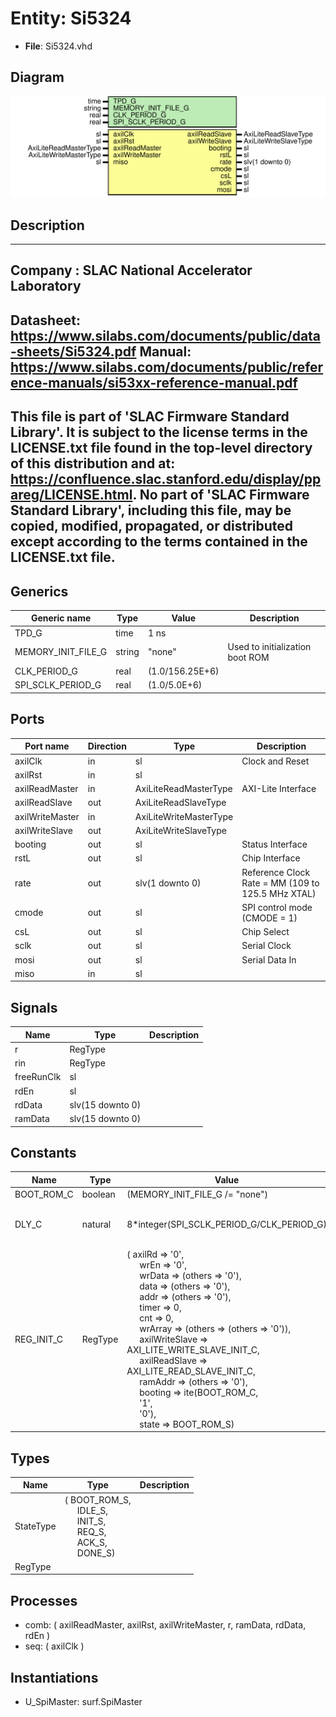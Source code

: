# Entity: Si5324

- **File**: Si5324.vhd
## Diagram

![Diagram](Si5324.svg "Diagram")
## Description

-----------------------------------------------------------------------------
 Company    : SLAC National Accelerator Laboratory
-----------------------------------------------------------------------------
 Datasheet: https://www.silabs.com/documents/public/data-sheets/Si5324.pdf
 Manual:    https://www.silabs.com/documents/public/reference-manuals/si53xx-reference-manual.pdf
-----------------------------------------------------------------------------
 This file is part of 'SLAC Firmware Standard Library'.
 It is subject to the license terms in the LICENSE.txt file found in the
 top-level directory of this distribution and at:
    https://confluence.slac.stanford.edu/display/ppareg/LICENSE.html.
 No part of 'SLAC Firmware Standard Library', including this file,
 may be copied, modified, propagated, or distributed except according to
 the terms contained in the LICENSE.txt file.
-----------------------------------------------------------------------------
## Generics

| Generic name       | Type   | Value           | Description                      |
| ------------------ | ------ | --------------- | -------------------------------- |
| TPD_G              | time   | 1 ns            |                                  |
| MEMORY_INIT_FILE_G | string | "none"          |  Used to initialization boot ROM |
| CLK_PERIOD_G       | real   | (1.0/156.25E+6) |                                  |
| SPI_SCLK_PERIOD_G  | real   | (1.0/5.0E+6)    |                                  |
## Ports

| Port name       | Direction | Type                   | Description                                        |
| --------------- | --------- | ---------------------- | -------------------------------------------------- |
| axilClk         | in        | sl                     | Clock and Reset                                    |
| axilRst         | in        | sl                     |                                                    |
| axilReadMaster  | in        | AxiLiteReadMasterType  | AXI-Lite Interface                                 |
| axilReadSlave   | out       | AxiLiteReadSlaveType   |                                                    |
| axilWriteMaster | in        | AxiLiteWriteMasterType |                                                    |
| axilWriteSlave  | out       | AxiLiteWriteSlaveType  |                                                    |
| booting         | out       | sl                     | Status Interface                                   |
| rstL            | out       | sl                     | Chip Interface                                     |
| rate            | out       | slv(1 downto 0)        |  Reference Clock Rate = MM (109 to 125.5 MHz XTAL) |
| cmode           | out       | sl                     |  SPI control mode (CMODE = 1)                      |
| csL             | out       | sl                     |  Chip Select                                       |
| sclk            | out       | sl                     |  Serial Clock                                      |
| mosi            | out       | sl                     |  Serial Data In                                    |
| miso            | in        | sl                     |                                                    |
## Signals

| Name       | Type             | Description |
| ---------- | ---------------- | ----------- |
| r          | RegType          |             |
| rin        | RegType          |             |
| freeRunClk | sl               |             |
| rdEn       | sl               |             |
| rdData     | slv(15 downto 0) |             |
| ramData    | slv(15 downto 0) |             |
## Constants

| Name       | Type    | Value                                                                                                                                                                                                                                                                                                                                                                                                                                                                                                                                                                                                                                                                                                                                                                                                                                                                                                                                                                                                                                                               | Description                         |
| ---------- | ------- | ------------------------------------------------------------------------------------------------------------------------------------------------------------------------------------------------------------------------------------------------------------------------------------------------------------------------------------------------------------------------------------------------------------------------------------------------------------------------------------------------------------------------------------------------------------------------------------------------------------------------------------------------------------------------------------------------------------------------------------------------------------------------------------------------------------------------------------------------------------------------------------------------------------------------------------------------------------------------------------------------------------------------------------------------------------------- | ----------------------------------- |
| BOOT_ROM_C | boolean |  (MEMORY_INIT_FILE_G /= "none")                                                                                                                                                                                                                                                                                                                                                                                                                                                                                                                                                                                                                                                                                                                                                                                                                                                                                                                                                                                                                                     |                                     |
| DLY_C      | natural |  8*integer(SPI_SCLK_PERIOD_G/CLK_PERIOD_G)                                                                                                                                                                                                                                                                                                                                                                                                                                                                                                                                                                                                                                                                                                                                                                                                                                                                                                                                                                                                                          |  >= 4 SCLK delay between SPI cycles |
| REG_INIT_C | RegType |  (       axilRd         => '0',<br><span style="padding-left:20px">       wrEn           => '0',<br><span style="padding-left:20px">       wrData         => (others => '0'),<br><span style="padding-left:20px">       data           => (others => '0'),<br><span style="padding-left:20px">       addr           => (others => '0'),<br><span style="padding-left:20px">       timer          => 0,<br><span style="padding-left:20px">       cnt            => 0,<br><span style="padding-left:20px">       wrArray        => (others => (others => '0')),<br><span style="padding-left:20px">       axilWriteSlave => AXI_LITE_WRITE_SLAVE_INIT_C,<br><span style="padding-left:20px">       axilReadSlave  => AXI_LITE_READ_SLAVE_INIT_C,<br><span style="padding-left:20px">       ramAddr        => (others => '0'),<br><span style="padding-left:20px">       booting        => ite(BOOT_ROM_C,<br><span style="padding-left:20px"> '1',<br><span style="padding-left:20px"> '0'),<br><span style="padding-left:20px">       state          => BOOT_ROM_S) |                                     |
## Types

| Name      | Type                                                                                                                                                                                                                                     | Description |
| --------- | ---------------------------------------------------------------------------------------------------------------------------------------------------------------------------------------------------------------------------------------- | ----------- |
| StateType | ( BOOT_ROM_S,<br><span style="padding-left:20px"> IDLE_S,<br><span style="padding-left:20px"> INIT_S,<br><span style="padding-left:20px"> REQ_S,<br><span style="padding-left:20px"> ACK_S,<br><span style="padding-left:20px"> DONE_S)  |             |
| RegType   |                                                                                                                                                                                                                                          |             |
## Processes
- comb: ( axilReadMaster, axilRst, axilWriteMaster, r, ramData,
                   rdData, rdEn )
- seq: ( axilClk )
## Instantiations

- U_SpiMaster: surf.SpiMaster
